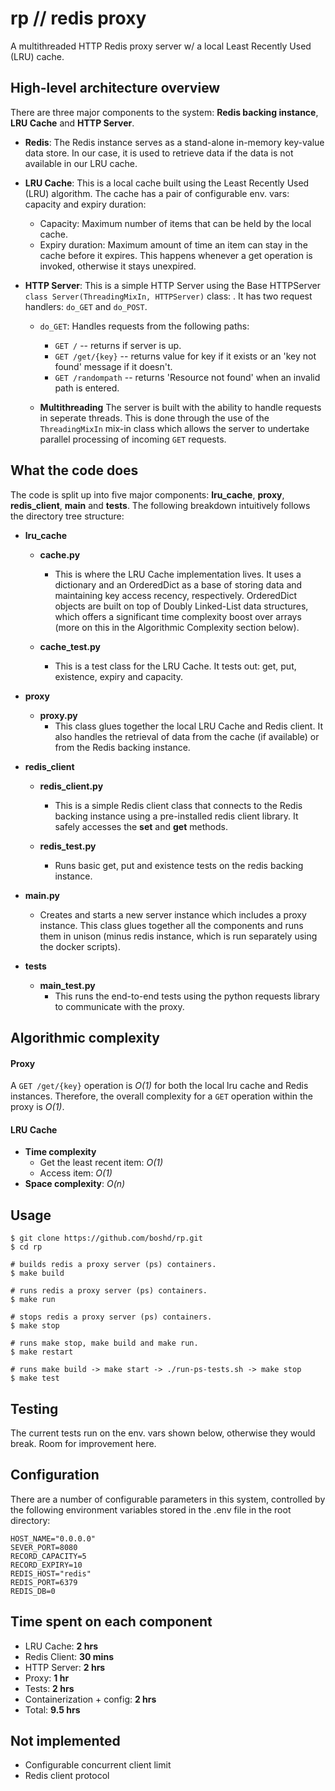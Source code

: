 # rp // redis proxy

A multithreaded HTTP Redis proxy server w/ a local Least Recently Used (LRU) cache.

## High-level architecture overview

There are three major components to the system: **Redis backing instance**, **LRU Cache** and **HTTP Server**.

- **Redis**: The Redis instance serves as a stand-alone in-memory key-value data store. In our case, it is used to retrieve data if the data is not available in our LRU cache.

- **LRU Cache**: This is a local cache built using the Least Recently Used (LRU) algorithm. The cache has a pair of configurable env. vars: capacity and expiry duration:
    - Capacity: Maximum number of items that can be held by the local cache.
    - Expiry duration: Maximum amount of time an item can stay in the cache before it expires. This happens whenever a get operation is invoked, otherwise it stays unexpired.

- **HTTP Server**: This is a simple HTTP Server using the Base HTTPServer `class Server(ThreadingMixIn, HTTPServer)` class: . It has two request handlers: `do_GET` and `do_POST`.

  - `do_GET`: Handles requests from the following paths:
    - `GET /` -- returns if server is up.
    - `GET /get/{key}` -- returns value for key if it exists or an 'key not found' message if it doesn't.
    - `GET /randompath` -- returns 'Resource not found' when an invalid path is entered.

  - **Multithreading**
    The server is built with the ability to handle requests in seperate threads. This is done through the use of the `ThreadingMixIn` mix-in class which allows the server to undertake parallel processing of incoming `GET` requests.

## What the code does

The code is split up into five major components: **lru_cache**, **proxy**, **redis_client**, **main** and **tests**. The following breakdown intuitively follows the directory tree structure:

- **lru_cache**
  - **cache.py**
    - This is where the LRU Cache implementation lives. It uses a dictionary and an OrderedDict as a base of storing data and maintaining key access recency, respectively. OrderedDict objects are built on top of Doubly Linked-List data structures, which offers a significant time complexity boost over arrays (more on this in the Algorithmic Complexity section below).

  - **cache_test.py**
    - This is a test class for the LRU Cache. It tests out: get, put, existence, expiry and capacity.

- **proxy**
  - **proxy.py**
    - This class glues together the local LRU Cache and Redis client. It also handles the retrieval of data from the cache (if available) or from the Redis backing instance.

- **redis_client**
  - **redis_client.py**
    - This is a simple Redis client class that connects to the Redis backing instance using a pre-installed redis client library. It safely accesses the **set** and **get** methods.

  - **redis_test.py**
    - Runs basic get, put and existence tests on the redis backing instance.

- **main.py**
  - Creates and starts a new server instance which includes a proxy instance. This class glues together all the components and runs them in unison (minus redis instance, which is run separately using the docker scripts).

- **tests**
  - **main_test.py**
    - This runs the end-to-end tests using the python requests library to communicate with the proxy.

## Algorithmic complexity

#### Proxy
A `GET /get/{key}` operation is *O(1)* for both the local lru cache and Redis instances. Therefore, the overall complexity for a `GET` operation within the proxy is *O(1)*.

#### LRU Cache
- **Time complexity**
  - Get the least recent item: *O(1)*
  - Access item: *O(1)*
- **Space complexity**: *O(n)*

## Usage

```
$ git clone https://github.com/boshd/rp.git
$ cd rp

# builds redis a proxy server (ps) containers.
$ make build

# runs redis a proxy server (ps) containers.
$ make run

# stops redis a proxy server (ps) containers.
$ make stop

# runs make stop, make build and make run.
$ make restart

# runs make build -> make start -> ./run-ps-tests.sh -> make stop
$ make test
```

## Testing

The current tests run on the env. vars shown below, otherwise they would break. Room for improvement here.

## Configuration

There are a number of configurable parameters in this system, controlled by the following environment variables stored in the .env file in the root directory:

```
HOST_NAME="0.0.0.0"
SEVER_PORT=8080
RECORD_CAPACITY=5
RECORD_EXPIRY=10
REDIS_HOST="redis"
REDIS_PORT=6379
REDIS_DB=0
```

## Time spent on each component

- LRU Cache: **2 hrs**
- Redis Client: **30 mins**
- HTTP Server: **2 hrs**
- Proxy: **1 hr**
- Tests: **2 hrs**
- Containerization + config: **2 hrs**
- Total: **9.5 hrs**

## Not implemented
- Configurable concurrent client limit
- Redis client protocol



